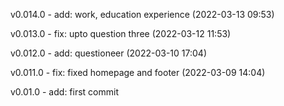v0.014.0 - add: work, education experience (2022-03-13 09:53)

v0.013.0 - fix: upto question three (2022-03-12 11:53)

v0.012.0 - add: questioneer (2022-03-10 17:04)

v0.011.0 - fix: fixed homepage and footer (2022-03-09 14:04)

v0.01.0 - add: first commit